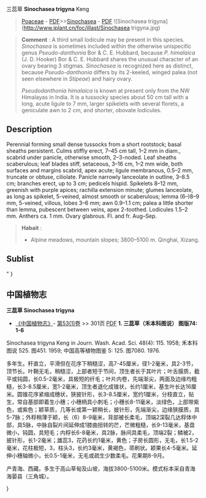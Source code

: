 三蕊草 **Sinochasea trigyna** Keng

> [Poaceae](http://www.iplant.cn/info/Poaceae?t=foc) - [PDF](http://www.iplant.cn/foc/pdf/Poaceae.pdf)>>[Sinochasea](http://www.iplant.cn/info/Sinochasea?t=foc) - [PDF](http://www.iplant.cn/foc/pdf/Sinochasea.pdf)
![Sinochasea trigyna](http://www.iplant.cn/foc/illast/Sinochasea trigyna.jpg)


> **Comment** : 
> A third small lodicule may be present in this species. *Sinochasea* is sometimes included within the otherwise unispecific genus *Pseudo-danthonia* Bor & C. E. Hubbard, because *P. himalaica* (J. D. Hooker) Bor & C. E. Hubbard shares the unusual character of an ovary bearing 3 stigmas. *Sinochasea* is recognized here as distinct, because *Pseudo-danthonia* differs by its 2-keeled, winged palea (not seen elsewhere in *Stipeae*) and hairy ovary.
>
> *Pseudodanthonia himalaica* is known at present only from the NW Himalayas in India. It is a tussocky species about 50 cm tall with a long, acute ligule to 7 mm, larger spikelets with several florets, a geniculate awn to 2 cm, and shorter, obovate lodicules.

## Description

Perennial forming small dense tussocks from a short rootstock; basal sheaths persistent. Culms stiffly erect, 7–45 cm tall, 1–2 mm in diam., scabrid under panicle, otherwise smooth, 2–3-noded. Leaf sheaths scaberulous; leaf blades stiff, setaceous, 3–16 cm, 1–2 mm wide, both surfaces and margins scabrid, apex acute; ligule membranous, 0.5–2 mm, truncate or obtuse, ciliolate. Panicle narrowly lanceolate in outline, 3–8.5 cm; branches erect, up to 3 cm; pedicels hispid. Spikelets 8–12 mm, greenish with purple apices; rachilla extension minute; glumes lanceolate, as long as spikelet, 5-veined, almost smooth or scaberulous; lemma (6–)8–9 mm, 5-veined, villous, lobes 3–6 mm; awn 0.9–1.1 cm; palea a little shorter than lemma, pubescent between veins, apex 2-toothed. Lodicules 1.5–2 mm. Anthers ca. 1 mm. Ovary glabrous. Fl. and fr. Aug–Sep.


> **Habait** : 
>* Alpine meadows, mountain slopes; 3800–5100 m. Qinghai, Xizang.


## Sublist
"
}
## 中国植物志



**三蕊草 Sinochasea trigyna**

* [《中国植物志》](http://www.iplant.cn/frps)- [第53(1)卷](http://www.iplant.cn/frps/vol/53(1)) >> 301页 [PDF](http://www.iplant.cn/frps/pdf/9(3)/301.pdf)
**1. 三蕊草（禾本科图说）  图版74: 1-6**

Sinochasea trigyna Keng in Journ. Wash. Acad. Sci. 48(4): 115. 1958; 禾本科图说 525. 图451. 1959; 中国高等植物图鉴 5: 125. 图7080. 1976.

多年生。秆直立，平滑但在花序下稍糙涩，高7-45厘米，径1-2毫米，具2-3节，顶节长。叶鞘无毛，稍糙涩，上部者短于节间，顶生者长于其叶片；叶舌膜质，截平或钝圆，长0.5-2毫米，具极短的纤毛；叶片内卷，先端渐尖，两面及边缘均粗糙，长3-8.5厘米，宽1-2毫米，顶生者退化成锥状，长约1厘米，基生叶长达16厘米。圆锥花序紧缩成穗状，狭披针形，长3-8.5厘米，宽约1厘米，分枝直立，贴生，常自基部即着生小穗；小穗柄具小刺毛；小穗长8-11毫米，淡绿色，上部带紫色，或紫色；颖草质，几等长或第一颖稍长，披针形，先端渐尖，边缘狭膜质，具5-7脉；外稃稍薄于颖，长（6）8-9毫米，背部被长柔毛，顶端2深裂几达稃体中部，具5脉，中脉自裂片间延伸成1膝曲扭转的芒，芒微粗糙，长9-13毫米，基盘微小，钝圆，具短毛；内稃长6-8毫米，具2脉，脉间具柔毛，顶端2裂；鳞被2，披针形，长1-2毫米；雄蕊3，花药长约1毫米，黄色；子房长圆形，无毛，长1.5-2毫米，花柱极短，3，柱头3，长约3毫米，黄褐色，帚刷状。颖果长4-5毫米。延伸小穗轴微小，长0.5-1毫米，无毛或疏生少数柔毛。花果期8-9月。

产青海、西藏。多生于高山草甸及山坡，海拔3800-5100米。模式标本采自青海海晏县（三角城）。



}